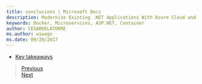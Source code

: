 ```yaml
---
title: conclusions | Microsoft Docs 
description: Modernize Existing .NET Applications With Azure Cloud and Windows Containers | conclusions
keywords: Docker, Microservices, ASP.NET, Container
author: CESARDELATORRE
ms.author: wiwagn
ms.date: 09/28/2017
---
```

-   [Key takeaways](#key-takeaways)

> [Previous](../walkthroughs-and-technical-get-started-overview/walkthrough-5-deploy-your-windows-containers-based-apps-to-azure-service-fabric.md)  
> [Next](key-takeaways.md)
